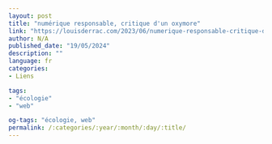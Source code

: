 ```yaml
---
layout: post
title: "numérique responsable, critique d'un oxymore"
link: "https://louisderrac.com/2023/06/numerique-responsable-critique-dun-oxymore"
author: N/A
published_date: "19/05/2024"
description: ""
language: fr
categories:
- Liens

tags:
- "écologie"
- "web"

og-tags: "écologie, web"
permalink: /:categories/:year/:month/:day/:title/
---
```

